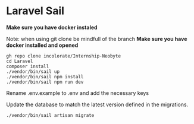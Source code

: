 # Laravel Sail

**Make sure you have docker instaled**

Note: when using git clone be mindfull of the branch
**Make sure you have docker installed and opened**

```
gh repo clone incolorate/Internship-Neobyte
cd Laravel
composer install
./vendor/bin/sail up
./vendor/bin/sail npm install
./vendor/bin/sail npm run dev
```

Rename .env.example to .env and add the necessary keys

Update the database to match the latest version defined in the migrations.

```
./vendor/bin/sail artisan migrate
```
